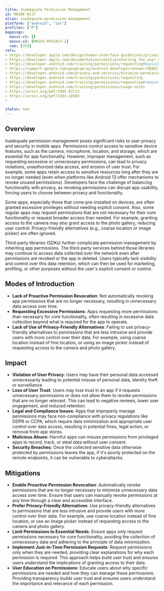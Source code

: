```yaml
---
title: Inadequate Permission Management
id: MASWE-0117
alias: inadequate-permission-management
platform: ["android", "ios"]
profiles: ["P"]
mappings:
  masvs-v1: []
  masvs-v2: [MASVS-PRIVACY-1]
  cwe: [359]
refs:
- https://developer.apple.com/design/human-interface-guidelines/privacy#Requesting-permission
- https://developer.apple.com/documentation/uikit/protecting_the_user_s_privacy/requesting_access_to_protected_resources
- https://developer.android.com/training/permissions/requesting#explain
- https://support.google.com/googleplay/android-developer/answer/9888170?hl=en
- https://developer.android.com/privacy-and-security/minimize-permission-requests
- https://developer.android.com/training/permissions/requesting
- https://developer.android.com/training/permissions/requesting#remove-access
- https://developer.android.com/training/permissions/usage-notes
- https://arxiv.org/pdf/1905.02713
- https://arxiv.org/pdf/2203.10583
- 

status: new
---
```


## Overview

Inadequate permission management poses significant risks to user privacy and security in mobile apps. Permissions control access to sensitive device features, such as the camera, microphone, location, and storage, which are essential for app functionality. However, improper management, such as requesting excessive or unnecessary permissions, can lead to privacy violations, unauthorized data access, and erosion of user trust. For example, some apps retain access to sensitive resources long after they are no longer needed (even when platforms like Android 13 offer mechanisms to revoke unused permissions). Developers face the challenge of balancing functionality with privacy, as revoking permissions can disrupt app usability, forcing users to choose between privacy and functionality.

Some apps, especially those that come pre-installed on devices, are often granted excessive privileges without needing explicit consent. Also, some regular apps may request permissions that are not necessary for their core functionality or request broader access than needed. For example, granting access to the camera may also grant access to the photo gallery, reducing user control. Privacy-friendly alternatives (e.g., coarse location or image picker) are often ignored.

Third-party libraries (SDKs) further complicate permission management by inheriting app permissions. The third-party services behind those libraries may continue to access data collected over the network even after permissions are revoked or the app is deleted. Users typically lack visibility and control over this data retention, which can then be used for marketing, profiling, or other purposes without the user's explicit consent or control.

## Modes of Introduction

- **Lack of Proactive Permission Revocation**: Not automatically revoking app permissions that are no longer necessary, resulting in unnecessary data access over time.  
- **Requesting Excessive Permissions**: Apps requesting more permissions than necessary for core functionality, often resulting in excessive data collection beyond what is required for the app to operate.
- **Lack of Use of Privacy-Friendly Alternatives**: Failing to use privacy-friendly alternatives to permissions that are less intrusive and provide users with more control over their data. For example, using coarse location instead of fine location, or using an image picker instead of requesting access to the camera and photo gallery.

## Impact

- **Violation of User Privacy**: Users may have their personal data accessed unnecessarily leading to potential misuse of personal data, identity theft or surveillance.  
- **Loss of User Trust**: Users may lose trust in an app if it requests unnecessary permissions or does not allow them to revoke permissions that are no longer relevant. This can lead to negative reviews, lower user engagement, and reduced retention.
- **Legal and Compliance Issues**: Apps that improperly manage permissions may face non-compliance with privacy regulations like GDPR or CCPA, which require data minimization and appropriate user control over data access, resulting in potential fines, legal action, or removal from app stores.
- **Malicious Abuse:** Harmful apps can misuse permissions from privileged apps to record, track, or steal data without user consent.
- **Security Breaches:** Once the collected sensitive data otherwise protected by permissions leaves the app, if it's poorly protected on the remote endpoints, it can be vulnerable to cyberattacks.

## Mitigations

- **Enable Proactive Permission Revocation**: Automatically revoke permissions that are no longer necessary to minimize unnecessary data access over time. Ensure that users can manually revoke permissions at any time through a clear and accessible interface.
- **Prefer Privacy-Friendly Alternatives**: Use privacy-friendly alternatives to permissions that are less intrusive and provide users with more control over their data. For example, use coarse location instead of fine location, or use an image picker instead of requesting access to the camera and photo gallery.
- **Limit Permissions to Essential Needs**: Ensure apps only request permissions necessary for core functionality, avoiding the collection of unnecessary data and adhering to the principle of data minimization.
- **Implement Just-in-Time Permission Requests**: Request permissions only when they are needed, providing clear explanations for why each permission is required. This approach helps build user trust and ensures users understand the implications of granting access to their data.
- **User Education on Permissions**: Educate users about why specific permissions are needed and how they can manage these permissions. Providing transparency builds user trust and ensures users understand the importance and relevance of each permission.
